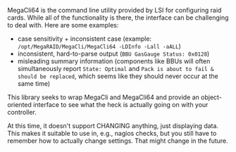 MegaCli64 is the command line utility provided by LSI for configuring raid
cards.  While all of the functionality is there, the interface can be
challenging to deal with.  Here are some examples:

 - case sensitivity + inconsistent case (example: `/opt/MegaRAID/MegaCli/MegaCli64 -LDInfo -Lall -aALL`)
 - inconsistent, hard-to-parse output (`BBU GasGauge Status: 0x0128`)
 - misleading summary information (components like BBUs will often simultaneously report `State: Optimal` and `Pack is about to fail & should be replaced`, which seems like they should never occur at the same time)

This library seeks to wrap MegaCli and MegaCli64 and provide an object-oriented interface
to see what the heck is actually going on with your controller.

At this time, it doesn't support CHANGING anything, just displaying data. This makes it
suitable to use in, e.g., nagios checks, but you still have to remember how to actually
change settings. That might change in the future.
